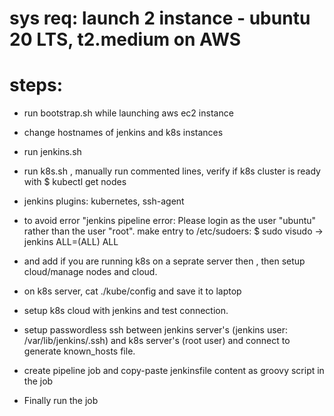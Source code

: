 # sys req: launch 2 instance - ubuntu 20 LTS, t2.medium on AWS

# steps:
-  run bootstrap.sh while launching aws ec2 instance
- change hostnames of jenkins and k8s instances
-  run jenkins.sh
-  run k8s.sh , manually run commented lines, verify if k8s cluster is ready with $ kubectl get nodes
-  jenkins plugins: kubernetes, ssh-agent
-  to avoid error "jenkins pipeline error: Please login as the user "ubuntu" rather than the user "root".
make entry to /etc/sudoers: 
\$ sudo visudo ->  
jenkins ALL=(ALL) ALL

- and add if you are running k8s on a seprate server then , then setup cloud/manage nodes and cloud.

- on k8s server, cat ./kube/config and save it to laptop
- setup k8s cloud with jenkins and test connection.

- setup passwordless ssh between jenkins server's (jenkins user: /var/lib/jenkins/.ssh) and k8s server's (root user) and connect to generate known_hosts file.
- create pipeline job and copy-paste jenkinsfile content as groovy script in the job
- Finally run the job


